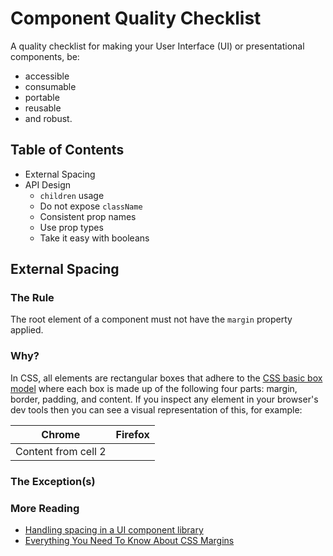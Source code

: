 # Component Quality Checklist

A quality checklist for making your User Interface (UI) or presentational components, be:

- accessible
- consumable
- portable
- reusable
- and robust.

## Table of Contents

- External Spacing
- API Design
    - `children` usage
    - Do not expose `className`
    - Consistent prop names
    - Use prop types
    - Take it easy with booleans

## External Spacing

### The Rule

The root element of a component must not have the `margin` property applied.

### Why?

In CSS, all elements are rectangular boxes that adhere to the [CSS basic box model](https://developer.mozilla.org/en-US/docs/Web/CSS/CSS_Box_Model/Introduction_to_the_CSS_box_model) where each box is made up of the following four parts: margin, border, padding, and content. If you inspect any element in your browser's dev tools then you can see a visual representation of this, for example:

Chrome | Firefox
------------ | -------------
 | Content from cell 2


### The Exception(s)

### More Reading

- [Handling spacing in a UI component library](https://medium.com/fed-or-dead/handling-spacing-in-a-ui-component-library-70f3b22ec89)
- [Everything You Need To Know About CSS Margins](https://www.smashingmagazine.com/2019/07/margins-in-css/)
